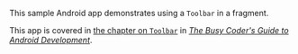 This sample Android app demonstrates
using a `Toolbar` in a fragment.

This app is covered in 
[the chapter on `Toolbar`](https://commonsware.com/Android/previews/toolbar)
in [*The Busy Coder's Guide to Android Development*](https://commonsware.com/Android/).

